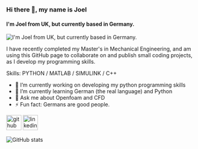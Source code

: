 ### Hi there 👋, my name is Joel
#### I'm Joel from UK, but currently based in Germany.
![I'm Joel from UK, but currently based in Germany.](https://photos.app.goo.gl/PyUTVcvqKkYkBqgD9)

I have recently completed my Master's in Mechanical Engineering, and am using this GitHub page to collaborate on and publish small coding projects, as I develop my programming skills.  

Skills: PYTHON / MATLAB / SIMULINK / C++

- 🔭 I’m currently working on developing my python programming skills 
- 🌱 I’m currently learning German (the real language) and Python 
- 💬 Ask me about Openfoam and CFD 
- ⚡ Fun fact: Germans are good people.  


[<img src='https://cdn.jsdelivr.net/npm/simple-icons@3.0.1/icons/github.svg' alt='github' height='40'>](https://github.com/JoelWright24)  [<img src='https://cdn.jsdelivr.net/npm/simple-icons@3.0.1/icons/linkedin.svg' alt='linkedin' height='40'>](https://www.linkedin.com/in/https://www.linkedin.com/in/joel-wright-b34087107//)  

![GitHub stats](https://github-readme-stats.vercel.app/api?username=JoelWright24&show_icons=true)  


<!--
**JoelWright24/JoelWright24** is a ✨ _special_ ✨ repository because its `README.md` (this file) appears on your GitHub profile.

Here are some ideas to get you started:

- 🔭 I’m currently working on ...
- 🌱 I’m currently learning ...
- 👯 I’m looking to collaborate on ...
- 🤔 I’m looking for help with ...
- 💬 Ask me about ...
- 📫 How to reach me: ...
- 😄 Pronouns: ...
- ⚡ Fun fact: ...
-->
